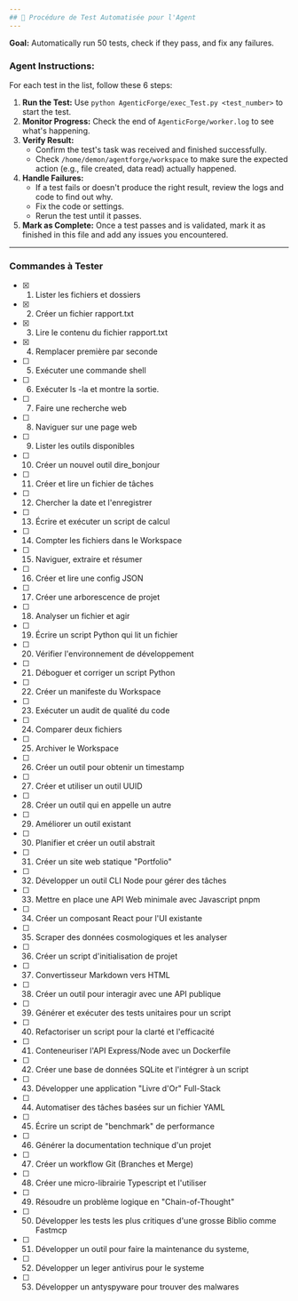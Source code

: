 ```yaml
---
## 🧪 Procédure de Test Automatisée pour l'Agent
---
```


**Goal:** Automatically run 50 tests, check if they pass, and fix any failures.

### Agent Instructions:

For each test in the list, follow these 6 steps:

1.  **Run the Test:** Use `python AgenticForge/exec_Test.py <test_number>` to start the test.
2.  **Monitor Progress:** Check the end of `AgenticForge/worker.log` to see what's happening.
3.  **Verify Result:**
    * Confirm the test's task was received and finished successfully.
    * Check `/home/demon/agentforge/workspace` to make sure the expected action (e.g., file created, data read) actually happened.
4.  **Handle Failures:**
    * If a test fails or doesn't produce the right result, review the logs and code to find out why.
    * Fix the code or settings.
    * Rerun the test until it passes.
5.  **Mark as Complete:** Once a test passes and is validated, mark it as finished in this file and add any issues you encountered.

---

### Commandes à Tester

-   [x] 1. Lister les fichiers et dossiers 
-   [x] 2. Créer un fichier rapport.txt
-   [x] 3. Lire le contenu du fichier rapport.txt
-   [x] 4. Remplacer première par seconde
-   [ ] 5. Exécuter une commande shell
-   [ ] 6. Exécuter ls -la et montre la sortie. 
-   [ ] 7. Faire une recherche web 
-   [ ] 8. Naviguer sur une page web
-   [ ] 9. Lister les outils disponibles
-   [ ] 10. Créer un nouvel outil dire_bonjour 
-   [ ] 11. Créer et lire un fichier de tâches
-   [ ] 12. Chercher la date et l'enregistrer
-   [ ] 13. Écrire et exécuter un script de calcul
-   [ ] 14. Compter les fichiers dans le Workspace
-   [ ] 15. Naviguer, extraire et résumer
-   [ ] 16. Créer et lire une config JSON
-   [ ] 17. Créer une arborescence de projet
-   [ ] 18. Analyser un fichier et agir
-   [ ] 19. Écrire un script Python qui lit un fichier
-   [ ] 20. Vérifier l'environnement de développement
-   [ ] 21. Déboguer et corriger un script Python
-   [ ] 22. Créer un manifeste du Workspace
-   [ ] 23. Exécuter un audit de qualité du code
-   [ ] 24. Comparer deux fichiers
-   [ ] 25. Archiver le Workspace
-   [ ] 26. Créer un outil pour obtenir un timestamp
-   [ ] 27. Créer et utiliser un outil UUID
-   [ ] 28. Créer un outil qui en appelle un autre
-   [ ] 29. Améliorer un outil existant
-   [ ] 30. Planifier et créer un outil abstrait
-   [ ] 31. Créer un site web statique "Portfolio"
-   [ ] 32. Développer un outil CLI Node pour gérer des tâches
-   [ ] 33. Mettre en place une API Web minimale avec Javascript pnpm
-   [ ] 34. Créer un composant React pour l'UI existante
-   [ ] 35. Scraper des données cosmologiques et les analyser
-   [ ] 36. Créer un script d'initialisation de projet
-   [ ] 37. Convertisseur Markdown vers HTML
-   [ ] 38. Créer un outil pour interagir avec une API publique
-   [ ] 39. Générer et exécuter des tests unitaires pour un script
-   [ ] 40. Refactoriser un script pour la clarté et l'efficacité
-   [ ] 41. Conteneuriser l'API Express/Node avec un Dockerfile
-   [ ] 42. Créer une base de données SQLite et l'intégrer à un script
-   [ ] 43. Développer une application "Livre d'Or" Full-Stack
-   [ ] 44. Automatiser des tâches basées sur un fichier YAML
-   [ ] 45. Écrire un script de "benchmark" de performance
-   [ ] 46. Générer la documentation technique d'un projet
-   [ ] 47. Créer un workflow Git (Branches et Merge)
-   [ ] 48. Créer une micro-librairie Typescript et l'utiliser
-   [ ] 49. Résoudre un problème logique en "Chain-of-Thought"
-   [ ] 50. Développer les tests les plus critiques d'une grosse Biblio comme Fastmcp
-   [ ] 51. Développer un outil pour faire la maintenance du systeme,
-   [ ] 52. Développer un leger antivirus pour le systeme
-   [ ] 53. Développer un antyspyware pour trouver des malwares